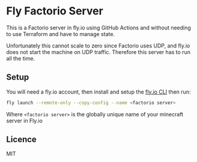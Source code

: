 # Fly Factorio Server

This is a Factorio server in fly.io using GitHub Actions and without needing to use Terraform and have to manage state.

Unfortunately this cannot scale to zero since Factorio uses UDP, and fly.io does not start the machine on UDP traffic. Therefore this server has to run all the time.

## Setup

You will need a fly.io account, then install and setup the [fly.io CLI](https://fly.io/docs/flyctl/install/) then run:

```bash
fly launch --remote-only --copy-config --name <factorio server>
```

Where `<factorio server>` is the globally unique name of your minecraft server in Fly.io

## Licence

MIT
